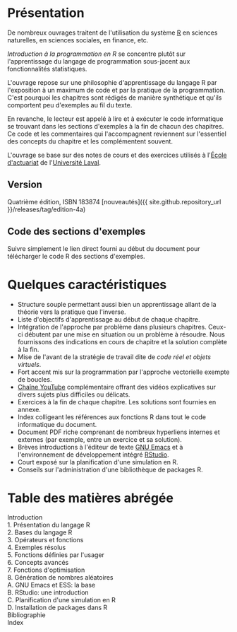 # Présentation

De nombreux ouvrages traitent de l'utilisation du système
[R](https://www.r-project.org) en sciences naturelles, en sciences
sociales, en finance, etc. 

*Introduction à la programmation en R* se concentre plutôt sur
l'apprentissage du langage de programmation sous-jacent aux
fonctionnalités statistiques.

L'ouvrage repose sur une philosophie d'apprentissage du langage
R par l'exposition à un maximum de code et par la pratique de la
programmation. C'est pourquoi les chapitres sont rédigés de manière
synthétique et qu'ils comportent peu d'exemples au fil du texte. 

En revanche, le lecteur est appelé à lire et à exécuter le code
informatique se trouvant dans les sections d'exemples à la fin de
chacun des chapitres. Ce code et les commentaires qui l'accompagnent
reviennent sur l'essentiel des concepts du chapitre et les
complémentent souvent. 

L'ouvrage se base sur des notes de cours et des exercices utilisés à
l'[École d'actuariat](http://www.act.ulaval.ca) de
l'[Université Laval](http://www.ulaval.ca).

## Version

Quatrième édition, ISBN 183874
[nouveautés]({{ site.github.repository_url }}/releases/tag/edition-4a)

## Code des sections d'exemples

Suivre simplement le lien direct fourni au début du document pour
télécharger le code R des sections d'exemples.


# Quelques caractéristiques

- Structure souple permettant aussi bien un apprentissage allant de la
  théorie vers la pratique que l'inverse.
- Liste d'objectifs d'apprentissage au début de chaque chapitre.
- Intégration de l'approche par problème dans plusieurs chapitres.
  Ceux-ci débutent par une mise en situation ou un problème à
  résoudre. Nous fournissons des indications en cours de chapitre et
  la solution complète à la fin.
- Mise de l'avant de la stratégie de travail dite de *code réel et
  objets virtuels*.
- Fort accent mis sur la programmation par l'approche vectorielle
  exempte de boucles.
- [Chaîne YouTube](http://www.youtube.com/user/VincentGouletIntroR/videos)
  complémentaire offrant des vidéos explicatives sur divers sujets
  plus difficiles ou délicats.
- Exercices à la fin de chaque chapitre. Les solutions sont fournies en
  annexe.
- Index colligeant les références aux fonctions R dans tout le code
  informatique du document.
- Document PDF riche comprenant de nombreux hyperliens internes et
  externes (par exemple, entre un exercice et sa solution).
- Brèves introductions à l'éditeur de texte
  [GNU Emacs](https://www.gnu.org/software/emacs) et à l'environnement
  de développement intégré [RStudio](https://www.rstudio.com).
- Court exposé sur la planification d'une simulation en R.
- Conseils sur l'administration d'une bibliothèque de packages R.


# Table des matières abrégée

Introduction  
1\. Présentation du langage R  
2\. Bases du langage R  
3\. Opérateurs et fonctions  
4\. Exemples résolus  
5\. Fonctions définies par l'usager  
6\. Concepts avancés  
7\. Fonctions d'optimisation  
8\. Génération de nombres aléatoires  
A\. GNU Emacs et ESS: la base  
B\. RStudio: une introduction  
C\. Planification d'une simulation en R  
D\. Installation de packages dans R  
Bibliographie  
Index
